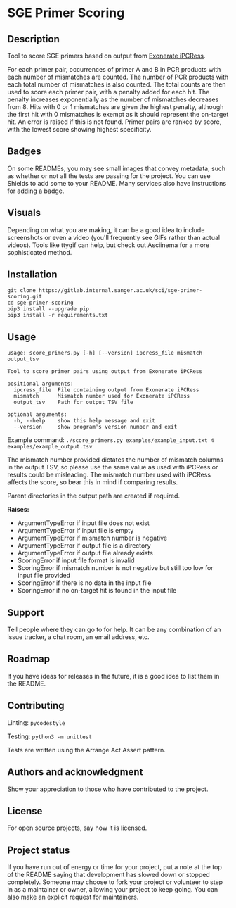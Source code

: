 # SGE Primer Scoring

## Description
Tool to score SGE primers based on output from [Exonerate iPCRess](https://www.ebi.ac.uk/about/vertebrate-genomics/software/ipcress-manual).

For each primer pair, occurrences of primer A and B in PCR products with each number of mismatches are counted. The number of PCR products with each total number of mismatches is also counted. The total counts are then used to score each primer pair, with a penalty added for each hit. The penalty increases exponentially as the number of mismatches decreases from 8. Hits with 0 or 1 mismatches are given the highest penalty, although the first hit with 0 mismatches is exempt as it should represent the on-target hit. An error is raised if this is not found. Primer pairs are ranked by score, with the lowest score showing highest specificity.

## Badges
On some READMEs, you may see small images that convey metadata, such as whether or not all the tests are passing for the project. You can use Shields to add some to your README. Many services also have instructions for adding a badge.

## Visuals
Depending on what you are making, it can be a good idea to include screenshots or even a video (you'll frequently see GIFs rather than actual videos). Tools like ttygif can help, but check out Asciinema for a more sophisticated method.

## Installation
```
git clone https://gitlab.internal.sanger.ac.uk/sci/sge-primer-scoring.git
cd sge-primer-scoring
pip3 install --upgrade pip
pip3 install -r requirements.txt
```

## Usage
```
usage: score_primers.py [-h] [--version] ipcress_file mismatch output_tsv

Tool to score primer pairs using output from Exonerate iPCRess

positional arguments:
  ipcress_file  File containing output from Exonerate iPCRess
  mismatch      Mismatch number used for Exonerate iPCRess
  output_tsv    Path for output TSV file

optional arguments:
  -h, --help    show this help message and exit
  --version     show program's version number and exit
```

Example command: ```./score_primers.py examples/example_input.txt 4 examples/example_output.tsv```

The mismatch number provided dictates the number of mismatch columns in the output TSV, so please use the same value as used with iPCRess or results could be misleading. The mismatch number used with iPCRess affects the score, so bear this in mind if comparing results.

Parent directories in the output path are created if required.

**Raises:**
- ArgumentTypeError if input file does not exist
- ArgumentTypeError if input file is empty
- ArgumentTypeError if mismatch number is negative
- ArgumentTypeError if output file is a directory
- ArgumentTypeError if output file already exists
- ScoringError if input file format is invalid
- ScoringError if mismatch number is not negative but still too low for input file provided
- ScoringError if there is no data in the input file
- ScoringError if no on-target hit is found in the input file

## Support
Tell people where they can go to for help. It can be any combination of an issue tracker, a chat room, an email address, etc.

## Roadmap
If you have ideas for releases in the future, it is a good idea to list them in the README.

## Contributing
Linting:
`pycodestyle`

Testing:
`python3 -m unittest`

Tests are written using the Arrange Act Assert pattern.

## Authors and acknowledgment
Show your appreciation to those who have contributed to the project.

## License
For open source projects, say how it is licensed.

## Project status
If you have run out of energy or time for your project, put a note at the top of the README saying that development has slowed down or stopped completely. Someone may choose to fork your project or volunteer to step in as a maintainer or owner, allowing your project to keep going. You can also make an explicit request for maintainers.
